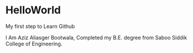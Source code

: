 # HelloWorld
My first step to Learn Github

I Am Aziz Aliasger Bootwala, Completed my B.E. degree from Saboo Siddik College of Engineering. 
